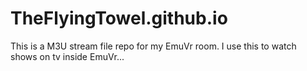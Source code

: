 # TheFlyingTowel.github.io
This is a M3U stream file repo for my EmuVr room. I use this to watch shows on tv inside EmuVr...
